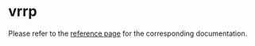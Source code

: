 # vrrp

Please refer to the [reference page](https://docs.infrahub.app/schema-library/reference/vrrp) for the corresponding documentation.
